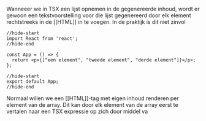 Wanneeer we in TSX een lijst opnemen in de gegenereerde inhoud, wordt er gewoon een tekstvoorstelling voor die lijst gegenereerd door elk element rechtstreeks in de [[HTML]] in te voegen. In de praktijk is dit niet zinvol
```tsx
//hide-start
import React from 'react';
//hide-end

const App = () => {
  return <p>{["een element", "tweede element", "derde element"]}</p>;
};

//hide-start
export default App;
//hide-end
```
Normaal willen we een [[HTML]]-tag met eigen inhoud renderen per element van de array. Dit kan door elk element van de array eerst te vertalen naar een TSX expressie op zich door middel va 